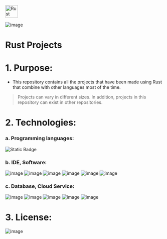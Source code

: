  <img src="https://github.com/phuongtrieu97coder/Readme_Content_Structure/assets/82598726/893e2214-b8e2-481b-9147-5fedb8f2d161" alt="Rust" width="40px" height="40px">

![image](https://github.com/phuongtrieu97coder/Rust_projects/assets/82598726/ecdcaee0-84bb-4731-aa94-d7bd915402b7)

# Rust Projects

# 1. Purpose:

- This repository contains all the projects that have been made using Rust that combine with other languages most of the time. 

> Projects can vary in different sizes. In addition, projects in this repository can exist in other repositories.


# 2. Technologies:

### a. Programming languages:
![Static Badge](https://img.shields.io/badge/Rust-Rust-purple)


### b. IDE, Software:

![image](https://user-images.githubusercontent.com/82598726/181828247-0a180433-7628-45d0-91fc-c653225c57aa.png) ![image](https://user-images.githubusercontent.com/82598726/181828341-f2d35c6d-863e-4f1c-af84-a9ebc1e33d58.png) ![image](https://user-images.githubusercontent.com/82598726/181830045-2769b49a-2b5a-43ad-b519-5ae02d5b736a.png) ![image](https://user-images.githubusercontent.com/82598726/181828759-13c51469-e35d-44d6-af61-dfff064b7536.png)
 ![image](https://user-images.githubusercontent.com/82598726/181828437-03bf1b40-f35c-4e48-8ebd-127ef3a6f49d.png) ![image](https://user-images.githubusercontent.com/82598726/181835143-0f7aa21a-1081-4df5-954e-6e89259d21e7.png)



### c. Database, Cloud Service:

![image](https://user-images.githubusercontent.com/82598726/181828437-03bf1b40-f35c-4e48-8ebd-127ef3a6f49d.png) ![image](https://user-images.githubusercontent.com/82598726/181828759-13c51469-e35d-44d6-af61-dfff064b7536.png) ![image](https://user-images.githubusercontent.com/82598726/181830075-a40dcdfe-519c-4a5d-90cd-c3eb308f8cce.png)
 ![image](https://user-images.githubusercontent.com/82598726/181828843-3ba0f2e8-a5dc-4268-b646-5b21898e1139.png) ![image](https://user-images.githubusercontent.com/82598726/181828934-4524165b-801b-44a8-97b4-3966d2eb3c93.png)


# 3. License:

![image](https://github.com/phuongtrieu97coder/Rust_projects/assets/82598726/0039a600-bfa3-4829-ac51-acccc287e858)


 
